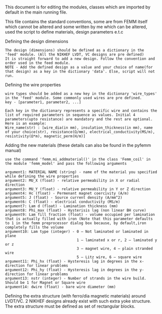 This document is for editing the modules, classes which are imported by default in the main running file.

This file contains the standard conventions, some are from FEMM itself which cannot be altered and some written by me which can be altered, used the script to define materials, design parameters e.t.c

Defining the design dimensions
    
    The design (dimensions) should be defined as a dictionary in the 'feed' module. (All the NIKHEF LVDT, VC designs are pre defined)
    It is straight forward to add a new design. Follow the convention and order used in the feed module. 
    NOTE - Add the defined design as a value and your choice of name(for that design) as a key in the dictionary 'data'. Else, script will not run.  
      

Defining the wire properties 

    wire types should be added as a new key in the dictionary 'wire_types' in the 'feed' module. Some commonly used wires are pre defined. 
    key - [parameter1, parameter2, ...]

    Each key in the dictionary represents a specific wire and contains the list of required parameters in sequence as values. Initial 4 parameters(upto resistance) are mandatory and the rest are optional. 
    Here is an example:
    Wire_name(str) : [wire_dia(in mm), insulation_thickness(in mm), name of your choice(str), resistance(Ω/mm), electrical_conductivity(MS/m), resistivity(Ω*m), magnetic_perm(H/m)]
    

Adding the new materials (these details can also be found in the pyfemm manual)

    use the command 'femm.mi_addmaterial()' in the class 'Femm_coil' in the module 'femm_model' and pass the following arguments 
    
    argument1: MATERIAL NAME (string) - name of the material you specified while defining the wire properties
    argument2: MU_X (float) - relative permeability in X or radial direction
    argument3: MU_Y (float) - relative permeability in Y or Z direction
    argument4: Hc (float) - Permenant magnet coercivity (A/m)
    argument5: J (float) - Source current density (A/mm^2)
    argument6: C (float) - electrical conductivity (MS/m)
    argument7: Lam d (float) - Lamination thickness (mm)
    argument8: Phi_max (float) - Hysterisis lag (non linear BH curve)
    argument9: Lam fill fraction (float) - volume occupied per lamination that is actually filled with iron (Note that this parameter defaults to 1 in the femm preprocessor dialog box because, by default,iron completely fills the volume
    argument10: Lam type (integer) - 0 – Not laminated or laminated in plane
                                     1 – laminated x or r, 2 – laminated y or z
                                     3 – magnet wire, 4 – plain stranded wire
                                     5 – Litz wire, 6 – square wire
    argument11: Phi_hx (float) - Hysteresis lag in degrees in the x-direction for linear problems
    argument12: Phi_hy (float) - Hysteresis lag in degrees in the y-direction for linear problems
    argument13: nstr (integer) - Number of strands in the wire build. Should be 1 for Magnet or Square wire
    argument14: dwire (float) - bare wire diameter (mm)

Defining the extra structure (with ferro/dia magnetic materials) around LVDT/VC. 
2 NIKHEF designs already exist with such extra yoke structure. The extra structure must be defined as set of rectangular blocks. 
    